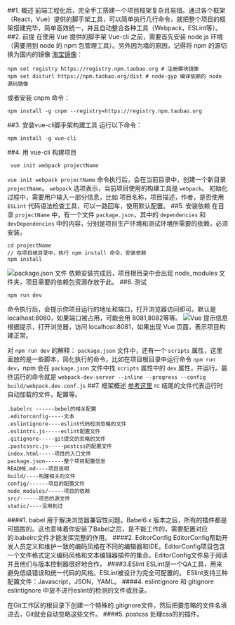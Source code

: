 ##1. 概述
前端工程化后，完全手工搭建一个项目框架复杂且易错。通过各个框架（React，Vue）提供的脚手架工具，可以简单执行几行命令，就把整个项目的框架搭建完毕，简单高效统一，并且自动整合各种工具（Webpack，ESLint等）。
##2. 前提
在使用 Vue 提供的脚手架 Vue-cli 之前，需要首先安装 node.js 环境（需要用到 node 的 npm 包管理工具）。另外因为墙的原因，记得将 npm 的源切换为国内的镜像 [淘宝镜像](https://npm.taobao.org/)：
```
npm set registry https://registry.npm.taobao.org # 注册模块镜像
npm set disturl https://npm.taobao.org/dist # node-gyp 编译依赖的 node 源码镜像
```
或者安装 cnpm 命令：
```
npm install -g cnpm --registry=https://registry.npm.taobao.org
```
##3. 安装vue-cli脚手架构建工具
运行以下命令：
```
npm install -g vue-cli
```
##4. 用 vue-cli 构建项目
```
 vue init webpack projectName
```
`vue init webpack projectName` 命令执行后，会在当前目录中，创建一个新目录 `projectName`。
`webpack` 选项表示，当前项目使用的构建工具是 `webpack`。
初始化过程中，需要用户输入一部分信息，比如 项目名称，项目描述，作者，是否使用 `ESLint` 代码语法检查工具，可以一路回车，使用默认配置。
##5. 安装依赖
在目录 `projectName` 中，有一个文件 `package.json`，其中的 `dependencies` 和 `devDependencies` 中的内容，分别是项目生产环境和测试环境所需要的依赖，必须安装。
```
cd projectName
// 在项目根目录中，执行 npm install 命令，安装依赖
npm install 
```
![package.json 文件](http://img.blog.csdn.net/20180105114919726?watermark/2/text/aHR0cDovL2Jsb2cuY3Nkbi5uZXQva2lrYWphY2s=/font/5a6L5L2T/fontsize/400/fill/I0JBQkFCMA==/dissolve/70/gravity/SouthEast)
依赖安装完成后，项目根目录中会出现 node_modules 文件夹，项目需要的依赖包资源存放于此。
##6. 测试
```
npm run dev
```
命令执行后，会提示你项目运行的地址和端口，打开浏览器访问即可。默认是 localhost:8080，如果端口被占用，可能会用 8081,8082等等。
![Vue 提示信息](http://img.blog.csdn.net/20180105115810142?watermark/2/text/aHR0cDovL2Jsb2cuY3Nkbi5uZXQva2lrYWphY2s=/font/5a6L5L2T/fontsize/400/fill/I0JBQkFCMA==/dissolve/70/gravity/SouthEast)
根据提示，打开浏览器，访问 localhost:8081，如果出现 Vue 页面，表示项目构建正常。

对 `npm run dev` 的解释：
`package.json` 文件中，还有一个 `scripts` 属性，这里面放的是一些脚本，简化执行的命令，比如在项目根目录中运行命令 `npm run dev`，npm 会在 `package.json` 文件中找 `scripts` 属性中的 `dev` 属性，并运行。最终运行的命令就是 `webpack-dev-server --inline --progress --config build/webpack.dev.conf.js`
##7. 框架概述
[参考这里](https://github.com/cy0707/Learn_Vue/issues/6)
 rc 结尾的文件代表运行时自动加载的文件，配置等。
```
.babelrc ------bebel的相关配置
.editorconfig-----文本
.eslintignore----eslint代码检测忽略的文件
.eslintrc.js-----eslint配置文件
.gitignore-----git提交的忽略的文件
.postcssrc.js-----postcss的配置文件
index.html-----项目的入口文件
package.json------整个项目配置信息
README.md----项目说明
build/----构建相关的文件
config/------项目的配置文件
node_modules/-----项目的依赖
src/------项目的源文件
static/----没用到过
```
####1. babel
用于解决浏览器兼容性问题。Babel6.x 版本之后，所有的插件都是可插拔的。这也意味着你安装了Babel之后，是不能工作的，需要配置对应的.babelrc文件才能发挥完整的作用。
####2. EditorConfig
EditorConfig帮助开发人员定义和维护一致的编码风格在不同的编辑器和IDE。EditorConfig项目包含一个文件格式定义编码风格和文本编辑器插件的集合。EditorConfig文件易于阅读并且他们与版本控制器很好地合作。
####3.ESlint
ESLint是一个QA工具，用来避免低级错误和统一代码的风格。ESLint被设计为完全可配置的。
ESlint支持三种配置文件：Javascript，JSON，YAML。
####4. eslintignore 和 gitignore
eslintignore 中放不进行eslint的检测的文件或目录。

在Git工作区的根目录下创建一个特殊的.gitignore文件，然后把要忽略的文件名填进去，Git就会自动忽略这些文件。
####5. postcss
处理css的的插件。